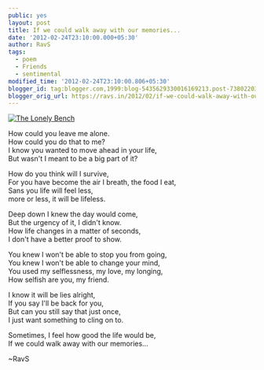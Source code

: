 ```yaml
---
public: yes
layout: post
title: If we could walk away with our memories...
date: '2012-02-24T23:10:00.000+05:30'
author: RavS
tags:
  - poem 
  - Friends 
  - sentimental
modified_time: '2012-02-24T23:10:00.806+05:30'
blogger_id: tag:blogger.com,1999:blog-5435629330016169213.post-7380220309268162779
blogger_orig_url: https://ravs.in/2012/02/if-we-could-walk-away-with-our-memories
---
```


[![The Lonely Bench](http://farm6.staticflickr.com/5058/5411845531_8176f3f6a9_b.jpg)](http://www.flickr.com/photos/aidanmorgan/5411845531/ 'The Lonely Bench by John-Morgan, on Flickr')

How could you leave me alone.  
How could you do that to me?  
I know you wanted to move ahead in your life,  
But wasn't I meant to be a big part of it?

How do you think will I survive,  
For you have become the air I breath, the food I eat,  
Sans you life will feel less,  
more or less, it will be lifeless.

Deep down I knew the day would come,  
But the urgency of it, I didn't know.  
How life changes in a matter of seconds,  
I don't have a better proof to show.

You knew I won't be able to stop you from going,  
You knew I won't be able to change your mind,  
You used my selflessness, my love, my longing,  
How selfish are you, my friend.

I know it will be lies alright,  
If you say I'll be back for you,  
But can you still say that just once,  
I just want something to cling on to.

Sometimes, I feel how good the life would be,  
If we could walk away with our memories...

~RavS
